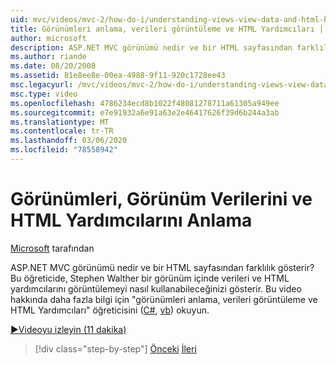 ```yaml
---
uid: mvc/videos/mvc-2/how-do-i/understanding-views-view-data-and-html-helpers
title: Görünümleri anlama, verileri görüntüleme ve HTML Yardımcıları | Microsoft Docs
author: microsoft
description: ASP.NET MVC görünümü nedir ve bir HTML sayfasından farklılık gösterir? Bu öğreticide, Stephen Walther size görünümleri ve nasıl yapılacağını gösterir...
ms.author: riande
ms.date: 08/20/2008
ms.assetid: 81e8ee8e-00ea-4988-9f11-920c1728ee43
msc.legacyurl: /mvc/videos/mvc-2/how-do-i/understanding-views-view-data-and-html-helpers
msc.type: video
ms.openlocfilehash: 4786234ecd8b1022f48081278711a61305a949ee
ms.sourcegitcommit: e7e91932a6e91a63e2e46417626f39d6b244a3ab
ms.translationtype: MT
ms.contentlocale: tr-TR
ms.lasthandoff: 03/06/2020
ms.locfileid: "78558942"
---
```

# <a name="understanding-views-view-data-and-html-helpers"></a>Görünümleri, Görünüm Verilerini ve HTML Yardımcılarını Anlama

[Microsoft](https://github.com/microsoft) tarafından

ASP.NET MVC görünümü nedir ve bir HTML sayfasından farklılık gösterir? Bu öğreticide, Stephen Walther bir görünüm içinde verileri ve HTML yardımcılarını görüntülemeyi nasıl kullanabileceğinizi gösterir. Bu video hakkında daha fazla bilgi için "görünümleri anlama, verileri görüntüleme ve HTML Yardımcıları" öğreticisini ([C#](../../../overview/older-versions-1/views/asp-net-mvc-views-overview-cs.md), [vb](../../../overview/older-versions-1/views/asp-net-mvc-views-overview-vb.md)) okuyun.

[&#9654;Videoyu izleyin (11 dakika)](https://channel9.msdn.com/Blogs/ASP-NET-Site-Videos/understanding-views-view-data-and-html-helpers)

> [!div class="step-by-step"]
> [Önceki](understanding-controllers-controller-actions-and-action-results.md)
> [İleri](an-introduction-to-url-routing.md)
